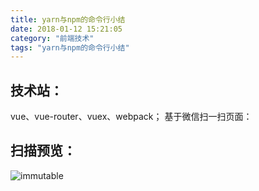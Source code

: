```yaml
---
title: yarn与npm的命令行小结
date: 2018-01-12 15:21:05
category: "前端技术"
tags: "yarn与npm的命令行小结"
---
```

## 技术站：
vue、vue-router、vuex、webpack；
基于微信扫一扫页面：

## 扫描预览：
![immutable](https://tawen.github.io/res/20180112wx.png)